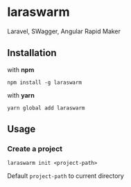 # laraswarm
Laravel, SWagger, Angular Rapid Maker

## Installation

with **npm**

```
npm install -g laraswarm
```

with **yarn**

```
yarn global add laraswarm
```

## Usage

### Create a project

```
laraswarm init <project-path>
```

Default `project-path` to current directory
